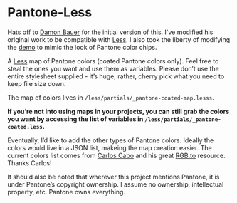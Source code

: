 Pantone-Less
============

Hats off to [Damon Bauer](https://github.com/damonbauer/Pantone-Sass) for the initial version of this. I've modified his original work to be compatible with [Less](https://github.com/less/less.js). I also took the liberty of modifying the [demo](http://frederickk.github.io/Pantone-Less/) to mimic the look of Pantone color chips.

A [Less](https://github.com/less/less.js) map of Pantone colors (coated Pantone colors only). Feel free to steal the ones you want and use them as variables. Please don’t use the entire stylesheet supplied - it’s huge; rather, cherry pick what you need to keep file size down.

The map of colors lives in `/less/partials/_pantone-coated-map.lesss`.

**If you’re not into using maps in your projects, you can still grab the colors you want by accessing the list of variables in `/less/partials/_pantone-coated.less`.**

Eventually, I’d like to add the other types of Pantone colors. Ideally the colors would live in a JSON list, makeing the map creation easier. The current colors list comes from [Carlos Cabo](http://carloscabo.com/) and his great [RGB.to](http://rgb.to/) resource. Thanks Carlos!

It should also be noted that wherever this project mentions Pantone, it is under Pantone’s copyright ownership. I assume no ownership, intellectual property, etc. Pantone owns everything.
